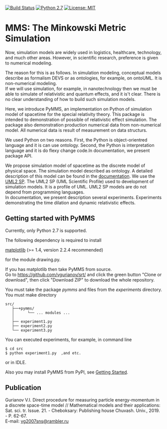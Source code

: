 [![Build Status](https://travis-ci.org/vgurianov/srt.svg?branch=master)](https://travis-ci.org/vgurianov/srt) [![Python 2.7](https://img.shields.io/badge/python-2.7-blue.svg)](https://www.python.org/downloads/release/python-270/) [![License: MIT](https://img.shields.io/badge/License-MIT-yellow.svg)](https://opensource.org/licenses/MIT)  
   
# MMS: The Minkowski Metric Simulation

Now, simulation models are widely used in logistics, healthcare, technology, and much other areas. However, in scientific research, preference is given to numerical modeling.  
  
The reason for this is as follows. In simulation modeling, conceptual models describe as formalism DEVS or as ontologies, for example, on ontoUML. It is non-numerical modeling.  
If we will use simulation, for example, in nanotechnology then we must be able to simulate of relativistic and quantum effects, and it is't clear. There is no clear understanding of how to build such simulation models.  
  
Here, we introduce PyMMS, an implementation on Python of simulation model of spacetime for the special relativity theory. This package  is intended to demonstration of possible of relativistic effect simulation. The package also demonstration production numerical data from non-numerical model. All numerical data is result of measurement on data structurs.  
  
We used Python on two reasons. First, the Python is object-orientred language and it is can use ontology. Second, the Python is interpretation language and it is do flexy change code.In documentation, we present package API.  
  
We propose simulation model of spacetime as the discrete model of physical space. The simulation model described as ontology. A detailed description of this model can be found in the [documentation](https://vgurianov.github.io/srt/). We use the [UML2 SP](https://vgurianov.github.io/uml-sp/). The UML2 SP (UML Scientific Profile)  used to development of simulation models. It is a profile of UML. UML2 SP models are do not depend from programming languages.  
In documentation, we present description several experiments. Experiments demonstrating the time dilation and dynamic relativistic effects.  
  
## Getting started with PyMMS  
Currently, only Python 2.7 is supported.  
  
The following dependency is required to install  
  
[matplotlib](https://matplotlib.org/) (>= 1.4, version 2.2.4 recommended)   
  
for the module drawing.py.  
  
   
If you has matplotlib then take PyMMS from source.  
Go to https://github.com/vgurianov/srt/ and click the green button "Clone or download", then click "Download ZIP" to download the whole repository.  
  
You must take the package *pymms* and files from the *experiments* directory.  
You must make directory  
```
src/
   ├──+pymms/  
   │      └── ... modules ...  
   │
   ├── experiment1.py  
   ├── experiment2.py  
   └── experiment3.py  
```  

You can executed experiments, for example, in command line  
  
```
$ cd src  
$ python experiment1.py  ,and etc.   
```  
   
or in IDLE.  
  
Also you may install PyMMS from PyPI, see [Getting Started](https://vgurianov.github.io/srt/started.html).  

## Publication
Gurianov V.I. Direct procedure for measuring particle energy-momentum in a discrete space-time model // Mathematical models and their applications: Sat. sci. tr. Issue. 21. - Cheboksary: Publishing house Chuvash. Univ., 2019. - P. 62-67.  
E-mail: vg2007sns@rambler.ru  
  

